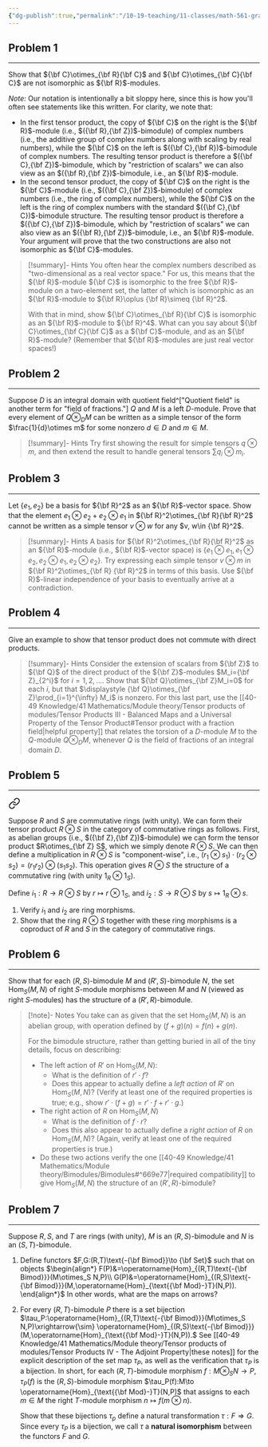 ```yaml
---
{"dg-publish":true,"permalink":"/10-19-teaching/11-classes/math-561-graduate-algebra/2025-fall/homework/homework-5/","updated":"2025-10-13T06:44:23-07:00"}
---
```


## Problem 1
---


<div class="transclusion internal-embed is-loaded"><div class="markdown-embed">




Show that ${\bf C}\otimes_{\bf R}{\bf C}$ and ${\bf C}\otimes_{\bf C}{\bf C}$ are not isomorphic as ${\bf R}$-modules.

*Note:* Our notation is intentionally a bit sloppy here, since this is how you'll often see statements like this written. For clarity, we note that:
- In the first tensor product, the copy of ${\bf C}$ on the right is the ${\bf R}$-module (i.e., $({\bf R},{\bf Z})$-bimodule) of complex numbers (i.e., the additive group of complex numbers along with scaling by real numbers), while the ${\bf C}$ on the left is $({\bf C},{\bf R})$-bimodule of complex numbers. The resulting tensor product is therefore a $({\bf C},{\bf Z})$-bimodule, which by "restriction of scalars" we can also view as an $({\bf R},{\bf Z})$-bimodule, i.e., an ${\bf R}$-module.
- In the second tensor product, the copy of ${\bf C}$ on the right is the ${\bf C}$-module (i.e., $({\bf C},{\bf Z})$-bimodule) of complex numbers (i.e., the ring of complex numbers), while the ${\bf C}$ on the left is the ring of complex numbers with the standard $({\bf C},{\bf C})$-bimodule structure. The resulting tensor product is therefore a $({\bf C},{\bf Z})$-bimodule, which by "restriction of scalars" we can also view as an $({\bf R},{\bf Z})$-bimodule, i.e., an ${\bf R}$-module.
Your argument will prove that the two constructions are also not isomorphic as ${\bf C}$-modules.

>[!summary]- Hints
>You often hear the complex numbers described as "two-dimensional as a real vector space." For us, this means that the ${\bf R}$-module ${\bf C}$ is isomorphic to the free ${\bf R}$-module on a two-element set, the latter of which is isomorphic as an ${\bf R}$-module to ${\bf R}\oplus {\bf R}\simeq {\bf R}^2$.
>
>With that in mind, show ${\bf  C}\otimes_{\bf R}{\bf C}$ is isomorphic as an ${\bf R}$-module to ${\bf R}^4$. What can you say about ${\bf C}\otimes_{\bf C}{\bf C}$ as a ${\bf C}$-module, and as an ${\bf R}$-module? (Remember that ${\bf R}$-modules are just real vector spaces!)

</div></div>



## Problem 2
---


<div class="transclusion internal-embed is-loaded"><div class="markdown-embed">




Suppose $D$ is an integral domain with quotient field^["Quotient field" is another term for "field of fractions."] $Q$ and $M$ is a left $D$-module. Prove that every element of $Q\otimes_D M$ can be written as a simple tensor of the form $\frac{1}{d}\otimes m$ for some nonzero $d\in D$ and $m\in M$.

>[!summary]- Hints
>Try first showing the result for simple tensors $q\otimes m$, and then extend the result to handle general tensors $\sum q_i\otimes m_i$.

</div></div>



## Problem 3
---


<div class="transclusion internal-embed is-loaded"><div class="markdown-embed">




Let $\{e_1,e_2\}$ be a basis for ${\bf R}^2$ as an ${\bf R}$-vector space. Show that the element $e_1\otimes e_2+e_2\otimes e_1$ in ${\bf R}^2\otimes_{\bf R}{\bf R}^2$ cannot be written as a simple tensor $v\otimes w$ for any $v, w\in {\bf R}^2$.

>[!summary]- Hints
>A basis for ${\bf R}^2\otimes_{\bf R}{\bf R}^2$ as an ${\bf R}$-module (i.e., ${\bf R}$-vector space) is $\{e_1\otimes e_1, e_1\otimes e_2, e_2\otimes e_1, e_2\otimes e_2\}$. Try expressing each simple tensor $v\otimes m$ in ${\bf R}^2\otimes_{\bf R} {\bf R}^2$ in terms of this basis. Use ${\bf R}$-linear independence of your basis to eventually arrive at a contradiction.

</div></div>


## Problem 4
---


<div class="transclusion internal-embed is-loaded"><div class="markdown-embed">




Give an example to show that tensor product does not commute with direct products.

>[!summary]- Hints
>Consider the extension of scalars from ${\bf Z}$ to ${\bf Q}$ of the direct product of the ${\bf Z}$-modules $M_i={\bf Z}_{2^i}$ for $i=1, 2,\ldots$. Show that ${\bf Q}\otimes_{\bf Z}M_i=0$ for each $i$, but that $\displaystyle {\bf Q}\otimes_{\bf Z}\prod_{i=1}^{\infty} M_i$ is nonzero. For this last part, use the [[40-49 Knowledge/41 Mathematics/Module theory/Tensor products of modules/Tensor Products III - Balanced Maps and a Universal Property of the Tensor Product#Tensor product with a fraction field\|helpful property]] that relates the torsion of a $D$-module $M$ to the $Q$-module $Q\otimes_D M$, whenever $Q$ is the field of fractions of an integral domain $D$. 

</div></div>


## Problem 5
---


<div class="transclusion internal-embed is-loaded"><a class="markdown-embed-link" href="/10-19-teaching/11-classes/math-561-graduate-algebra/exercises/tensor-product-of-rings-is-a-coproduct/" aria-label="Open link"><svg xmlns="http://www.w3.org/2000/svg" width="24" height="24" viewBox="0 0 24 24" fill="none" stroke="currentColor" stroke-width="2" stroke-linecap="round" stroke-linejoin="round" class="svg-icon lucide-link"><path d="M10 13a5 5 0 0 0 7.54.54l3-3a5 5 0 0 0-7.07-7.07l-1.72 1.71"></path><path d="M14 11a5 5 0 0 0-7.54-.54l-3 3a5 5 0 0 0 7.07 7.07l1.71-1.71"></path></svg></a><div class="markdown-embed">




Suppose $R$ and $S$ are commutative rings (with unity). We can form their tensor product $R\otimes S$ in the category of commutative rings as follows. First, as abelian groups (i.e., $({\bf Z},{\bf Z})$-bimodule) we can form the tensor product $R\otimes_{\bf Z} S$, which we simply denote $R\otimes S$. We can then define a multiplication in $R\otimes S$ is "component-wise", i.e., $(r_1\otimes s_1)\cdot (r_2\otimes s_2)=(r_1r_2)\otimes (s_1s_2)$. This operation gives $R\otimes S$ the structure of a commutative ring (with unity $1_R\otimes 1_S$).

Define $i_1:R\to R\otimes S$ by $r\mapsto r\otimes 1_S$, and $i_2:S\to R\otimes S$ by $s\mapsto 1_R\otimes s$.
1. Verify $i_1$ and $i_2$ are ring morphisms.
2. Show that the ring $R\otimes S$ together with these ring morphisms is a coproduct of $R$ and $S$ in the category of commutative rings.

</div></div>


## Problem 6
---


<div class="transclusion internal-embed is-loaded"><div class="markdown-embed">




Show that for each $(R,S)$-bimodule $M$ and $(R',S)$-bimodule $N$, the set $\operatorname{Hom}_S(M,N)$ of right $S$-module morphisms between $M$ and $N$ (viewed as right $S$-modules) has the structure of a $(R',R)$-bimodule.

>[!note]- Notes
>You take can as given that the set $\operatorname{Hom}_S(M,N)$ is an abelian group, with operation defined by $(f+g)(n)=f(n)+g(n)$.
>
>For the bimodule structure, rather than getting buried in all of the tiny details, focus on describing:
>- The left action of $R'$ on $\operatorname{Hom}_S(M,N)$:
>	- What is the definition of $r'\cdot f$?
>	- Does this appear to actually define a  *left action* of $R'$ on $\operatorname{Hom}_S(M,N)$? (Verify at least one of the required properties is true; e.g., show $r'\cdot (f+g)=r'\cdot f+r'\cdot g$.)
>- The right action of $R$ on $\operatorname{Hom}_S(M,N)$
>	- What is the definition of $f\cdot r$?
>	- Does this also appear to actually define a *right action* of $R$ on $\operatorname{Hom}_S(M,N)$? (Again, verify at least one of the required properties is true.)
>- Do these two actions verify the one [[40-49 Knowledge/41 Mathematics/Module theory/Bimodules/Bimodules#^669e77\|required compatibility]] to give $\operatorname{Hom}_S(M,N)$ the structure of an $(R',R)$-bimodule?


</div></div>



## Problem 7
---


<div class="transclusion internal-embed is-loaded"><div class="markdown-embed">




Suppose $R, S$, and $T$ are rings (with unity), $M$ is an $(R,S)$-bimodule and $N$ is an $(S,T)$-bimodule.
1. Define functors $F,G:(R,T)\text{-{\bf Bimod}}\to {\bf Set}$ such that on objects
   $\begin{align*}
   F(P)&=\operatorname{Hom}_{(R,T)\text{-{\bf Bimod}}}(M\otimes_S N,P)\\
   G(P)&=\operatorname{Hom}_{(R,S)\text{-{\bf Bimod}}}(M,\operatorname{Hom}_{\text{{\bf Mod}-}T}(N,P)).
   \end{align*}$
   In other words, what are the maps on arrows?
2. For every $(R,T)$-bimodule $P$ there is a set bijection
   $\tau_P:\operatorname{Hom}_{(R,T)\text{-{\bf Bimod}}}(M\otimes_S N,P)\xrightarrow{\sim} \operatorname{Hom}_{(R,S)\text{-{\bf Bimod}}}(M,\operatorname{Hom}_{\text{{\bf Mod}-}T}(N,P)).$
   See [[40-49 Knowledge/41 Mathematics/Module theory/Tensor products of modules/Tensor Products IV - The Adjoint Property\|these notes]] for the explicit description of the set map $\tau_P$, as well as the verification that $\tau_P$ is a bijection. In short, for each $(R,T)$-bimodule morphism $f:M\otimes_S N\to P$, $\tau_P(f)$ is the $(R,S)$-bimodule morphism $\tau_P(f):M\to \operatorname{Hom}_{\text{{\bf Mod}-}T}(N,P)$ that assigns to each $m\in M$ the right $T$-module morphism $n\mapsto f(m\otimes n)$.
   
   Show that these bijections $\tau_p$ define a natural transformation $\tau:F\Rightarrow G$. Since every $\tau_P$ is a bijection, we call $\tau$ a **natural isomorphism** between the functors $F$ and $G$.

</div></div>
